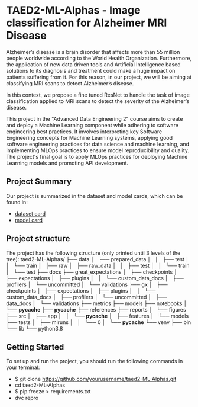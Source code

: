 # TAED2-ML-Alphas - Image classification for Alzheimer MRI Disease

Alzheimer’s disease is a brain disorder that affects more than 55 million people worldwide according to the World Health Organization. Furthermore, the application of new data driven tools and Artificial Intelligence based solutions to its diagnosis and treatment could make a huge impact on patients suffering from it. For this reason, in our project, we will be aiming at classifying MRI scans to detect Alzheimer’s disease. 

In this context, we propose a fine tuned ResNet to handle the task of image classification applied to MRI scans to detect the severity of the Alzheimer’s disease. 

This project in the "Advanced Data Engineering 2" course aims to create and deploy a Machine Learning component while adhering to software engineering best practices. It involves interpreting key Software Engineering concepts for Machine Learning systems, applying good software engineering practices for data science and machine learning, and implementing MLOps practices to ensure model reproducibility and quality. The project's final goal is to apply MLOps practices for deploying Machine Learning models and promoting API development.

## Project Summary

Our project is summarized in the dataset and model cards, which can be found in:

- [dataset card](https://github.com/MLOps-essi-upc/taed2-ML-Alphas/blob/main/docs/data%20card.md)
- [model card](https://github.com/MLOps-essi-upc/taed2-ML-Alphas/blob/main/docs/model%20card.md)

 ## Project structure
 The project has the following structure (only printed until 3 levels of the tree):
taed2-ML-Alphas/
├── data
│   ├── prepared_data
│   │   ├── test
│   │   └── train
│   ├── raw
│   ├── raw_data
│   │   ├── test
│   │   └── train
│   └── test
├── docs
├── great_expectations
│   ├── checkpoints
│   ├── expectations
│   ├── plugins
│   │   └── custom_data_docs
│   ├── profilers
│   └── uncommitted
│       └── validations
├── gx
│   ├── checkpoints
│   ├── expectations
│   ├── plugins
│   │   └── custom_data_docs
│   ├── profilers
│   └── uncommitted
│       ├── data_docs
│       └── validations
├── metrics
├── models
├── notebooks
│   └── __pycache__
├── __pycache__
├── references
├── reports
│   └── figures
├── src
│   ├── app
│   │   └── __pycache__
│   ├── features
│   └── models
├── tests
│   ├── mlruns
│   │   └── 0
│   └── __pycache__
└── venv
    ├── bin
    └── lib
        └── python3.8


## Getting Started
To set up and run the project, you should run the following commands in your terminal:

- $ git clone https://github.com/yourusername/taed2-ML-Alphas.git
- cd taed2-ML-Alphas
- $ pip freeze > requirements.txt
- dvc repro
